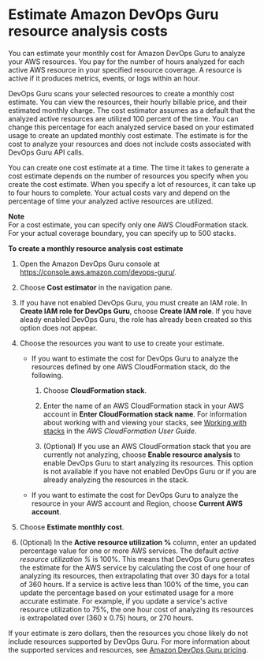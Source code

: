 # Estimate Amazon DevOps Guru resource analysis costs<a name="cost-estimate"></a>

You can estimate your monthly cost for Amazon DevOps Guru to analyze your AWS resources\. You pay for the number of hours analyzed for each active AWS resource in your specified resource coverage\. A resource is active if it produces metrics, events, or logs within an hour\.

DevOps Guru scans your selected resources to create a monthly cost estimate\. You can view the resources, their hourly billable price, and their estimated monthly charge\. The cost estimator assumes as a default that the analyzed active resources are utilized 100 percent of the time\. You can change this percentage for each analyzed service based on your estimated usage to create an updated monthly cost estimate\. The estimate is for the cost to analyze your resources and does not include costs associated with DevOps Guru API calls\. 

You can create one cost estimate at a time\. The time it takes to generate a cost estimate depends on the number of resources you specify when you create the cost estimate\. When you specify a lot of resources, it can take up to four hours to complete\. Your actual costs vary and depend on the percentage of time your analyzed active resources are utilized\.

**Note**  
For a cost estimate, you can specify only one AWS CloudFormation stack\. For your actual coverage boundary, you can specify up to 500 stacks\.

**To create a monthly resource analysis cost estimate**

1. Open the Amazon DevOps Guru console at [https://console\.aws\.amazon\.com/devops\-guru/](https://console.aws.amazon.com/devops-guru/)\.

1. Choose **Cost estimator** in the navigation pane\. 

1. If you have not enabled DevOps Guru, you must create an IAM role\. In **Create IAM role for DevOps Guru**, choose **Create IAM role**\. If you have aleady enabled DevOps Guru, the role has already been created so this option does not appear\.

1. Choose the resources you want to use to create your estimate\.
   + If you want to estimate the cost for DevOps Guru to analyze the resources defined by one AWS CloudFormation stack, do the following\.

     1. Choose **CloudFormation stack**\.

     1. Enter the name of an AWS CloudFormation stack in your AWS account in **Enter CloudFormation stack name**\. For information about working with and viewing your stacks, see [Working with stacks](https://docs.aws.amazon.com/AWSCloudFormation/latest/UserGuide/stacks.html) in the *AWS CloudFormation User Guide*\.

     1. \(Optional\) If you use an AWS CloudFormation stack that you are currently not analyzing, choose **Enable resource analysis** to enable DevOps Guru to start analyzing its resources\. This option is not available if you have not enabled DevOps Guru or if you are already analyzing the resources in the stack\.
   + If you want to estimate the cost for DevOps Guru to analyze the resource in your AWS account and Region, choose **Current AWS account**\.

1. Choose **Estimate monthly cost**\.

1. \(Optional\) In the **Active resource utilization %** column, enter an updated percentage value for one or more AWS services\. The default *active resource utilization %* is 100%\. This means that DevOps Guru generates the estimate for the AWS service by calculating the cost of one hour of analyzing its resources, then extrapolating that over 30 days for a total of 360 hours\. If a service is active less than 100% of the time, you can update the percentage based on your estimated usage for a more accurate estimate\. For example, if you update a service's active resource utilization to 75%, the one hour cost of analyzing its resources is extrapolated over \(360 x 0\.75\) hours, or 270 hours\. 

If your estimate is zero dollars, then the resources you chose likely do not include resources supported by DevOps Guru\. For more information about the supported services and resources, see [Amazon DevOps Guru pricing](http://aws.amazon.com/devops-guru/pricing/)\. 